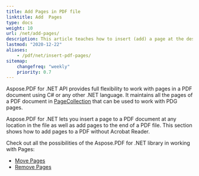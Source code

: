 ```yaml
---
title: Add Pages in PDF file
linktitle: Add  Pages
type: docs
weight: 10
url: /net/add-pages/
description: This article teaches how to insert (add) a page at the desired location PDF file. Learn how to move, remove (delete) pages from a PDF file using C#.
lastmod: "2020-12-22"
aliases:
    - /pdf/net/insert-pdf-pages/
sitemap:
    changefreq: "weekly"
    priority: 0.7
---
```


Aspose.PDF for .NET API provides full flexibility to work with pages in a PDF document using C# or any other .NET language. It maintains all the pages of a PDF document in [PageCollection](https://apireference.aspose.com/net/pdf/aspose.pdf/pagecollection) that can be used to work with PDG pages. 

Aspose.PDF for .NET lets you insert a page to a PDF document at any location in the file as well as add pages to the end of a PDF file. This section shows how to add pages to a PDF without Acrobat Reader.

Check out all the possibilities of the Aspose.PDF for .NET library in working with Pages:

- [Move Pages](/pdf/net/move-pages/)
- [Remove Pages](/pdf/net/remove-pages/)





